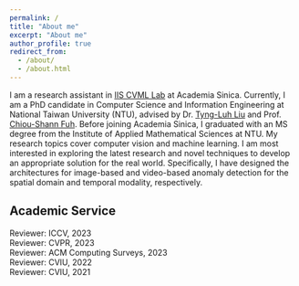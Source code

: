 ```yaml
---
permalink: /
title: "About me"
excerpt: "About me"
author_profile: true
redirect_from: 
  - /about/
  - /about.html
---
```


I am a research assistant in [IIS CVML Lab](https://homepage.iis.sinica.edu.tw/~liutyng/index.html) at Academia Sinica. Currently, I am a PhD candidate in  Computer Science and Information Engineering at National Taiwan University (NTU), advised by Dr. [Tyng-Luh Liu](https://homepage.iis.sinica.edu.tw/pages/liutyng/index_en.html) and Prof. [Chiou-Shann Fuh](https://www.csie.ntu.edu.tw/~fuh/). Before joining Academia Sinica, I graduated with an MS degree from the Institute of Applied Mathematical Sciences at NTU.  My research topics cover computer vision and machine learning. I am most interested in exploring the latest research and novel techniques to develop an appropriate solution for the real world. Specifically, I have designed the architectures for image-based and video-based anomaly detection for the spatial domain and temporal modality, respectively.



## Academic Service
Reviewer: ICCV, 2023  
Reviewer: CVPR, 2023  
Reviewer: ACM Computing Surveys, 2023  
Reviewer: CVIU, 2022  
Reviewer: CVIU, 2021

